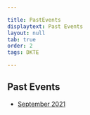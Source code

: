 ```yaml
---

title: PastEvents
displaytext: Past Events
layout: null
tab: true
order: 2
tags: DKTE

---
```


## Past Events


* <a href="https://github.com/OWASP/www-chapter-dkte-soc-textile-and-engineering-institute/blob/main/past%20events/september2021.md" >September 2021 </a>
